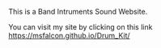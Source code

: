 This is a Band Intruments Sound Website.

You can visit my site by clicking on this link  https://msfalcon.github.io/Drum_Kit/
